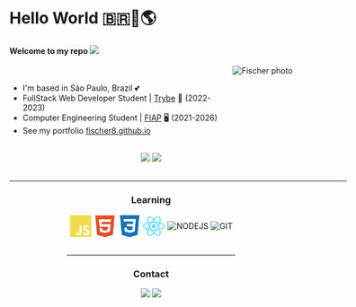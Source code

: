 # Hello World 🇧🇷🤝🌎

<div align="left">
<p><h4>Welcome to my repo <img width="30" src="https://s2.glbimg.com/XFnCs_dZZttj1T1Va27lwdEfk2w=/smart/e.glbimg.com/og/ed/f/original/2018/12/19/esqueleto_OH4UCln.gif"/></h4></p>
<img align="right" height="140" alt="Fischer photo" src="https://media-exp1.licdn.com/dms/image/C5603AQE1M3hJvzjBYw/profile-displayphoto-shrink_200_200/0/1651768321233?e=1657756800&v=beta&t=i5P-pSLzmgJ331FJKahdVRB1kggvQkVl2-BJeFAHFwA"/>
</div>

<br>

* I'm based in São Paulo, Brazil 💕
* FullStack Web Developer Student | [Trybe](https://www.betrybe.com/) 🚀 (2022-2023)
* Computer Engineering Student | [FIAP](https://www.fiap.com.br/) 🖥️ (2021-2026)
* See my portfolio <a href="https://fischer8.github.io">fischer8.github.io</a>

<br>

<div align="center">
<img height="150em" src="https://github-readme-stats.vercel.app/api?username=fischer8&show_icons=true&theme=dark"/> 
<img height="150em" src="https://github-readme-stats.vercel.app/api/top-langs/?username=fischer8&layout=compact&theme=dark"/>
</div>
<div style="display: inline_block" align="center"><br><hr width="600em">
 <h3>Learning</h3>
 <img align="center" alt="JS" height="40" width="39" src="https://raw.githubusercontent.com/devicons/devicon/master/icons/javascript/javascript-plain.svg">
 <img align="center" alt="HTML" height="40" width="40" src="https://raw.githubusercontent.com/devicons/devicon/master/icons/html5/html5-plain.svg">
 <img align="center" alt="CSS" height="40" width="40" src="https://raw.githubusercontent.com/devicons/devicon/master/icons/css3/css3-plain.svg">
 <img align="center" alt="REACT" height="40" width="40" src="https://raw.githubusercontent.com/devicons/devicon/master/icons/react/react-original.svg">  
 <img align="center" alt="NODEJS" height="40" width="40" src="https://cdn.jsdelivr.net/gh/devicons/devicon/icons/nodejs/nodejs-plain.svg">
 <img align="center" alt="GIT" height="40" width="40" src="https://cdn.jsdelivr.net/gh/devicons/devicon/icons/git/git-plain.svg">       
</div><br>
<div align="center"><hr width="300em">
 <h3>Contact</h3>
  <a href="mailto:fischxr@gmail.com"><img height="40" src=https://img.shields.io/badge/Gmail-D14836?style=for-the-badge&logo=gmail&logoColor=white
 target="_blank"></a>
  <a href="https://www.linkedin.com/in/henrique-fischer-92797a239/" target="_blank"><img height="40" src="https://img.shields.io/badge/-LinkedIn-%230077B5?style=for-the-badge&logo=linkedin&logoColor=white" target="_blank"></a>  
</div>

